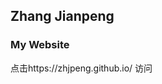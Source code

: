## Zhang Jianpeng
### My Website

点击https://zhjpeng.github.io/ 访问

<span class="__dimensions_badge_embed__" data-doi="10.1001/jama.2016.9797"></span><script async src="https://badge.dimensions.ai/badge.js" charset="utf-8"></script>
